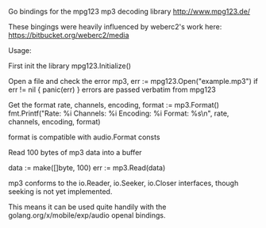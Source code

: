 Go bindings for the mpg123 mp3 decoding library
http://www.mpg123.de/

These bingings were heavily influenced by weberc2's work here: https://bitbucket.org/weberc2/media

Usage:

First init the library
mpg123.Initialize()

Open a file and check the error
mp3, err := mpg123.Open("example.mp3")
if err != nil {
	panic(err)
}
errors are passed verbatim from mpg123

Get the format
rate, channels, encoding, format := mp3.Format()
fmt.Printf("Rate: %i Channels: %i Encoding: %i Format: %s\n", rate, channels, encoding, format)

format is compatible with audio.Format consts

Read 100 bytes of mp3 data into a buffer

data := make([]byte, 100)
err := mp3.Read(data)

mp3 conforms to the io.Reader, io.Seeker, io.Closer interfaces, though seeking is not yet implemented.

This means it can be used quite handily with the golang.org/x/mobile/exp/audio openal bindings.
